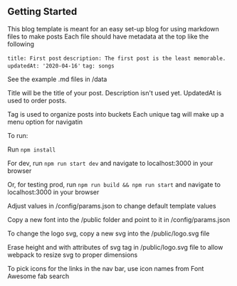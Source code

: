 ## Getting Started

This blog template is meant for an easy set-up blog for using markdown files to make posts
Each file should have metadata at the top like the following

`title: First post`
`description: The first post is the least memorable.`
`updatedAt: '2020-04-16'`
`tag: songs`

See the example .md files in /data

Title will be the title of your post.
Description isn't used yet.
UpdatedAt is used to order posts.

Tag is used to organize posts into buckets
Each unique tag will make up a menu option for navigatin

To run:

Run `npm install`

For dev, run `npm run start dev` and navigate to localhost:3000 in your browser

Or, for testing prod, run `npm run build && npm run start` and navigate to localhost:3000 in your browser


Adjust values in /config/params.json to change default template values

Copy a new font into the /public folder and point to it in /config/params.json

To change the logo svg, copy a new svg into the /public/logo.svg file

Erase height and with attributes of svg tag in /public/logo.svg file to allow webpack to resize svg to proper dimensions

To pick icons for the links in the nav bar, use icon names from Font Awesome fab search
